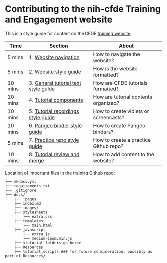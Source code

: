 # Contributing to the nih-cfde Training and Engagement website

This is a style guide for content on the CFDE [training website](https://cfde-training-and-engagement.readthedocs-hosted.com/en/stable/). 

Time | Section | About
--- | --- | ---
5 mins | 1. [Website navigation](./1WebsiteNavStyle.md) | How to navigate the website?
5 mins |2. [Website style guide](./1WebsiteNavStyle.md) | How is the website formatted?
10 mins | 3. [General tutorial text style guide](./2GenTutorialStyle.md) | How are CFDE tutorials formatted?
10 mins | 4. [Tutorial components](./3TutorialComponents.md) | How are tutorial contents organized? 
10 mins | 5. [Tutorial recordings style guide](./4RecordingStyleGuide.md) | How to create vidlets or screencasts?
10 mins | 6. [Pangeo binder style guide](./5PangeoBinderGuide.md)| How to create Pangeo binders?
5 mins | 7. [Practice repo style guide](./6PracticeGithubRepos.md) | How to create a practice Github repo?
10 mins | 8. [Tutorial review and merge](./7ReviewAndMerge.md) | How to add content to the website?

Location of important files in the training Github repo:
```
├── mkdocs.yml
├── requirements.txt
├── .gitignore
├── docs/
    ├── .pages
    ├── index.md
    ├── images/
    ├── stylesheets
        ├── extra.css
    ├── templates
        ├── main.html
    ├── javascript
        ├── extra.js
        ├── medium-zoom.min.js
    ├── <tutorial-folders-go-here>
    ├── Resources
    ├── tutorial_scripts ### for future consideration, possibly as part of Resources/
```
